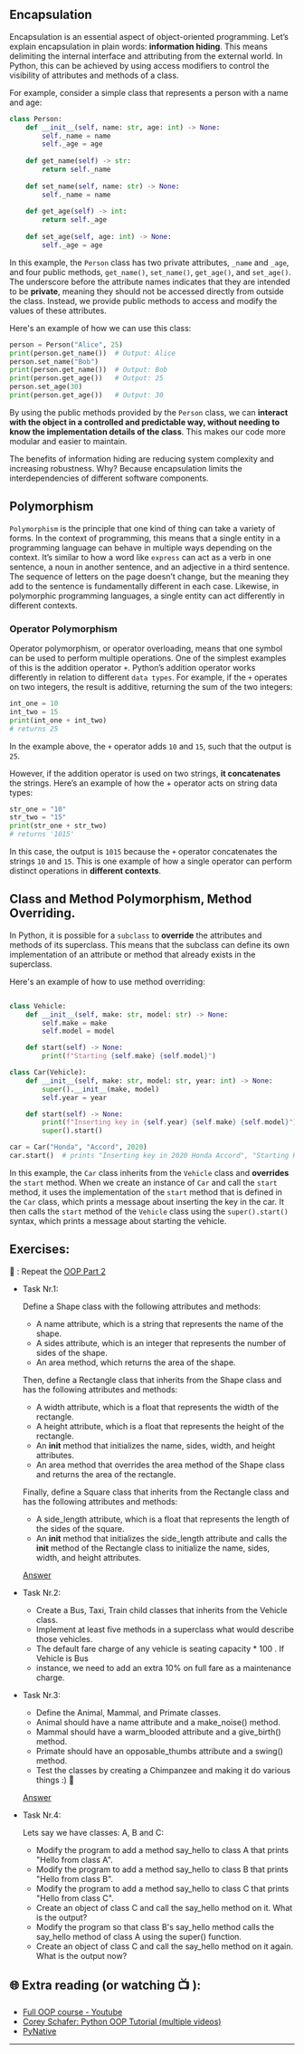 ## Encapsulation

Encapsulation is an essential aspect of object-oriented programming. Let’s explain encapsulation in plain words: **information hiding**. This means delimiting the internal interface and attributing from the external world.
In Python, this can be achieved by using access modifiers to control the visibility of attributes and methods of a class.

For example, consider a simple class that represents a person with a name and age:

```python
class Person:
    def __init__(self, name: str, age: int) -> None:
        self._name = name
        self._age = age
    
    def get_name(self) -> str:
        return self._name
    
    def set_name(self, name: str) -> None:
        self._name = name
    
    def get_age(self) -> int:
        return self._age
    
    def set_age(self, age: int) -> None:
        self._age = age

```

In this example, the `Person` class has two private attributes, `_name` and `_age`, and four public methods, `get_name()`, `set_name()`, `get_age()`, and `set_age()`. The underscore before the attribute names indicates that they are intended to be **private**, meaning they should not be accessed directly from outside the class. Instead, we provide public methods to access and modify the values of these attributes.

Here's an example of how we can use this class:

```python
person = Person("Alice", 25)
print(person.get_name())  # Output: Alice
person.set_name("Bob")
print(person.get_name())  # Output: Bob
print(person.get_age())   # Output: 25
person.set_age(30)
print(person.get_age())   # Output: 30

```

By using the public methods provided by the `Person` class, we can **interact with the object in a controlled and predictable way, without needing to know the implementation details of the class**. This makes our code more modular and easier to maintain.

The benefits of information hiding are reducing system complexity and increasing robustness. Why? Because encapsulation limits the interdependencies of different software components.

## Polymorphism
`Polymorphism` is the principle that one kind of thing can take a variety of forms. In the context of programming, this means that a single entity in a programming language can behave in multiple ways depending on the context. It’s similar to how a word like `express` can act as a verb in one sentence, a noun in another sentence, and an adjective in a third sentence. The sequence of letters on the page doesn’t change, but the meaning they add to the sentence is fundamentally different in each case. Likewise, in polymorphic programming languages, a single entity can act differently in different contexts.

### Operator Polymorphism
Operator polymorphism, or operator overloading, means that one symbol can be used to perform multiple operations. One of the simplest examples of this is the addition operator `+`. Python’s addition operator works differently in relation to different `data types`. For example, if the `+` operates on two integers, the result is additive, returning the sum of the two integers: 

```python
int_one = 10
int_two = 15
print(int_one + int_two)
# returns 25
```

In the example above, the `+` operator adds `10` and `15`, such that the output is `25`.

However, if the addition operator is used on two strings, **it concatenates** the strings. Here’s an example of how the + operator acts on string data types: 

```python
str_one = "10"
str_two = "15"
print(str_one + str_two)
# returns '1015'
```

In this case, the output is `1015` because the `+` operator concatenates the strings `10` and `15`. This is one example of how a single operator can perform distinct operations in **different contexts**.

## Class and Method Polymorphism, Method Overriding.

In Python, it is possible for a `subclass` to **override** the attributes and methods of its superclass. This means that the subclass can define its own implementation of an attribute or method that already exists in the superclass.

Here's an example of how to use method overriding:

```python

class Vehicle:
    def __init__(self, make: str, model: str) -> None:
        self.make = make
        self.model = model

    def start(self) -> None:
        print(f"Starting {self.make} {self.model}")

class Car(Vehicle):
    def __init__(self, make: str, model: str, year: int) -> None:
        super().__init__(make, model)
        self.year = year

    def start(self) -> None:
        print(f"Inserting key in {self.year} {self.make} {self.model}")
        super().start()

car = Car("Honda", "Accord", 2020)
car.start()  # prints "Inserting key in 2020 Honda Accord", "Starting Honda Accord"

```
In this example, the `Car` class inherits from the `Vehicle` class and **overrides** the `start` method. When we create an instance of `Car` and call the `start` method, it uses the implementation of the `start` method that is defined in the `Car` class, which prints a message about inserting the key in the car. It then calls the `start` method of the `Vehicle` class using the `super().start()` syntax, which prints a message about starting the vehicle.

## Exercises: 
🧠 : Repeat the [OOP Part 2](https://github.com/CodeAcademy-Online/python-new-material/wiki/Lesson-19:-OOP-(-Part-2))

* Task Nr.1:  

  Define a Shape class with the following attributes and methods:

  * A name attribute, which is a string that represents the name of the shape.
  * A sides attribute, which is an integer that represents the number of sides of the shape.
  * An area method, which returns the area of the shape.

  Then, define a Rectangle class that inherits from the Shape class and has the following attributes and methods:

  * A width attribute, which is a float that represents the width of the rectangle.
  * A height attribute, which is a float that represents the height of the rectangle.
  * An __init__ method that initializes the name, sides, width, and height attributes.
  * An area method that overrides the area method of the Shape class and returns the area of the rectangle.

  Finally, define a Square class that inherits from the Rectangle class and has the following attributes and methods:

  * A side_length attribute, which is a float that represents the length of the sides of the square.
  * An __init__ method that initializes the side_length attribute and calls the __init__ method of the Rectangle class to initialize the name, sides, 
  width, and height attributes.

  [Answer](https://github.com/CodeAcademy-Online/python-new-material-level2/wiki/Z:-Exercise-answers#oop-advanced--inheritance) 

* Task Nr.2:
 
  - Create a Bus, Taxi, Train child classes that inherits from the Vehicle class.
  - Implement at least five methods in a superclass what would describe those vehicles.
  - The default fare charge of any vehicle is seating capacity * 100 . If Vehicle is Bus 
  - instance, we need to add an extra 10% on full fare as a maintenance charge.

* Task Nr.3:

  - Define the Animal, Mammal, and Primate classes.
  - Animal should have a name attribute and a make_noise() method.
  - Mammal should have a warm_blooded attribute and a give_birth() method.
  - Primate should have an opposable_thumbs attribute and a swing() method.
  - Test the classes by creating a Chimpanzee and making it do various things :) 🐒 

  [Answer](https://github.com/CodeAcademy-Online/python-new-material-level2/wiki/Z:-Exercise-answers#task-nr3) 

* Task Nr.4: 

  Lets say we have classes: A, B and C:
    - Modify the program to add a method say_hello to class A that prints "Hello from class A".
    - Modify the program to add a method say_hello to class B that prints "Hello from class B".
    - Modify the program to add a method say_hello to class C that prints "Hello from class C".
    - Create an object of class C and call the say_hello method on it. What is the output?
    - Modify the program so that class B's say_hello method calls the say_hello method of class A using the super() function.
    - Create an object of class C and call the say_hello method on it again. What is the output now?


## 🌐  Extra reading (or watching 📺 ):

* [Full OOP course - Youtube](https://www.youtube.com/watch?v=Ej_02ICOIgs)
* [Corey Schafer: Python OOP Tutorial (multiple videos)](https://www.youtube.com/watch?v=ZDa-Z5JzLYM)
* [PyNative](https://pynative.com/python-inheritance/)
***